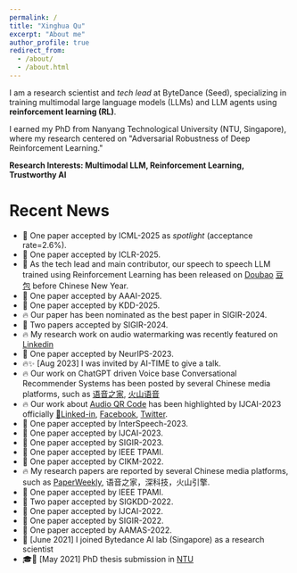```yaml
---
permalink: /
title: "Xinghua Qu"
excerpt: "About me"
author_profile: true
redirect_from: 
  - /about/
  - /about.html
---
```


I am a research scientist and _tech lead_ at ByteDance (Seed), specializing in training multimodal large language models (LLMs) and LLM agents using **reinforcement learning (RL)**. 

I earned my PhD from Nanyang Technological University (NTU, Singapore), where my research centered on "Adversarial Robustness of Deep Reinforcement Learning."

**Research Interests: Multimodal LLM, Reinforcement Learning, Trustworthy AI**


Recent News
====
- 🎉 One paper accepted by ICML-2025 as _spotlight_ (acceptance rate=2.6%).
- 🎉 One paper accepted by ICLR-2025.
- 🚀 As the tech lead and main contributor, our speech to speech LLM trained using Reinforcement Learning has been released on [Doubao](https://apps.apple.com/cn/app/%E8%B1%86%E5%8C%85-%E5%AD%97%E8%8A%82%E8%B7%B3%E5%8A%A8%E6%97%97%E4%B8%8Bai%E5%8A%A9%E6%89%8B/id6459478672) [豆包](https://www.doubao.com/chat/) before Chinese New Year. 
- 🎉 One paper accepted by AAAI-2025.
- 🎉 One paper accepted by KDD-2025. 
- 🔥 Our paper has been nominated as the best paper in SIGIR-2024.
- 🎉 Two papers accepted by SIGIR-2024.
- 🔥 My research work on audio watermarking was recently featured on [Linkedin](https://www.linkedin.com/posts/max-hilsdorf_can-we-encode-qr-codes-in-music-activity-7122926496863637504-6PgI?utm_source=share&utm_medium=member_desktop)
- 🎉 One paper accepted by NeurIPS-2023.
- 🔥✨ [Aug 2023] I was invited by AI-TIME to give a talk.
- 🔥 Our work on ChatGPT driven Voice base Conversational Recommender Systems has been posted by several Chinese media platforms, such as [语音之家](https://mp.weixin.qq.com/s/KgoqJKfmJOdbDyKBgUNZ8Q), [火山语音](https://mp.weixin.qq.com/s/r4tJPaEEmdAMzQmKfMbUuA)
- 🔥 Our work about [Audio QR Code](https://www.linkedin.com/feed/update/urn:li:activity:7085199256826830849/) has been highlighted by IJCAI-2023 officially [🔬Linked-in](https://www.linkedin.com/feed/update/urn:li:activity:7085199256826830849/), [Facebook](https://fb.watch/lQny_1I5nR/), [Twitter](https://twitter.com/IJCAIconf/status/1679438821841072128).
- 🎉 One paper accepted by InterSpeech-2023.
- 🎉 One paper accepted by IJCAI-2023.
- 🎉 One paper accepted by SIGIR-2023.
- 🎉 One paper accepted by IEEE TPAMI.
- 🎉 One paper accepted by CIKM-2022.
- 🔥 My research papers are reported by several Chinese media platforms, such as [PaperWeekly]( https://mp.weixin.qq.com/s/qzesgFUIar3DXun0nkuq7Q), 语音之家，深科技，火山引擎.
- 🎉 One paper accepted by IEEE TPAMI.
- 🎉 Two paper accepted by SIGKDD-2022.
- 🎉 One paper accepted by IJCAI-2022.
- 🎉 One paper accepted by SIGIR-2022.
- 🎉 One paper accepted by AAMAS-2022.
- 💼 [June 2021] I joined Bytedance AI lab (Singapore) as a research scientist
- 🎓📜 [May 2021] PhD thesis submission in [NTU](https://www.ntu.edu.sg/)
